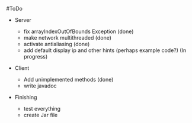 #ToDo

- Server
  - fix arrayIndexOutOfBounds Exception (done)
  - make network multithreaded (done)
  - activate antialiasing (done)
  - add default display ip and other hints (perhaps example code?) (In progress)
  
- Client
  - Add unimplemented methods (done)
  - write javadoc
  
- Finishing
  - test everything
  - create Jar file

